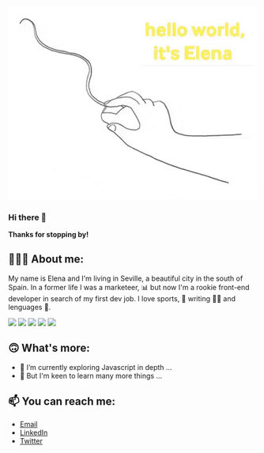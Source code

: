<p align ="center">
<img src="./images/github-profile.gif" width="700" heigth="400"/>
</p>

### **Hi there 👋**

**Thanks for stopping by!**
<br />

## **👩🏼‍💻 About me:**

My name is Elena and I'm living in Seville, a beautiful city in the south of Spain. In a former life I was a marketeer, 📊 but now I'm a rookie front-end developer in search of my first dev job. I love sports, 🏀 writing ✍🏻 and lenguages 💬.

<img src="https://img.shields.io/badge/html5%20-%23E34F26.svg?&style=flat&logo=html5&logoColor=white"/> <img src="https://img.shields.io/badge/css3%20-%231572B6.svg?&style=flat&logo=css3&logoColor=white"/> <img src="https://img.shields.io/badge/SASS%20-hotpink.svg?&style=flat&logo=SASS&logoColor=white"/>
<img src="https://img.shields.io/badge/javascript%20-%23323330.svg?&style=flat&logo=javascript&logoColor=%23F7DF1E"/> <img src="https://img.shields.io/badge/react%20-%2320232a.svg?&style=flat&logo=react&logoColor=%2361DAFB"/>
<br />

## **🙃 What's more:**

- **🔭** I’m currently exploring Javascript in depth ...
- **🌱** But I'm keen to learn many more things ...
  <br />

## **📫 You can reach me:**

- [Email](mailto:elena.valenzuela.guerrero@gmail.com)
- [LinkedIn](https://www.linkedin.com/in/elena-valenzuela-guerrero/)
- [Twitter](https://twitter.com/elevalgue)
